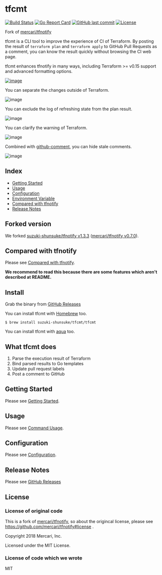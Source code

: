# tfcmt

[![Build Status](https://github.com/suzuki-shunsuke/tfcmt/workflows/test/badge.svg)](https://github.com/suzuki-shunsuke/tfcmt/actions)
[![Go Report Card](https://goreportcard.com/badge/github.com/suzuki-shunsuke/tfcmt)](https://goreportcard.com/report/github.com/suzuki-shunsuke/tfcmt)
[![GitHub last commit](https://img.shields.io/github/last-commit/suzuki-shunsuke/tfcmt.svg)](https://github.com/suzuki-shunsuke/tfcmt)
[![License](http://img.shields.io/badge/license-mit-blue.svg?style=flat-square)](https://raw.githubusercontent.com/suzuki-shunsuke/tfcmt/master/LICENSE)

Fork of [mercari/tfnotify](https://github.com/mercari/tfnotify)

tfcmt is a CLI tool to improve the experience of CI of Terraform.
By posting the result of `terraform plan` and `terraform apply` to GitHub Pull Requests as a comment,
you can know the result quickly without browsing the CI web page.

tfcmt enhances tfnotify in many ways, including Terraform >= v0.15 support and advanced formatting options.

[![image](https://user-images.githubusercontent.com/13323303/136236949-bac1a28d-4db2-4a08-900a-708a0a02311c.png)](https://github.com/suzuki-shunsuke/tfcmt/pull/132#issuecomment-936490121)

You can separate the changes outside of Terraform.

![image](https://user-images.githubusercontent.com/13323303/136237505-fb4cbd05-1d73-4fb0-903b-1ca7e8173e7b.png)

You can exclude the log of refreshing state from the plan result.

![image](https://user-images.githubusercontent.com/13323303/136238225-1569f762-0087-4aae-a513-a63eb9701e05.png)

You can clarify the warning of Terraform.

![image](https://user-images.githubusercontent.com/13323303/136238685-be0bab01-f6cb-4b61-89fa-d94225e50ddb.png)

Combined with [github-comment](https://github.com/suzuki-shunsuke/github-comment), you can hide stale comments.

![image](https://user-images.githubusercontent.com/13323303/136240241-2f2e7455-8a2e-4fce-a91a-c8bab4d73510.png)

## Index

- [Getting Started](examples/getting-started)
- [Usage](docs/USAGE.md)
- [Configuration](docs/CONFIGURATION.md)
- [Environment Variable](docs/ENVIRONMENT_VARIABLE.md)
- [Compared with tfnotify](docs/COMPARED_WITH_TFNOTIFY.md)
- [Release Notes](https://github.com/suzuki-shunsuke/tfcmt/releases)

## Forked version

We forked [suzuki-shunsuke/tfnotify v1.3.3](https://github.com/suzuki-shunsuke/tfnotify/releases/tag/v1.3.3) ([mercari/tfnotify v0.7.0](https://github.com/mercari/tfnotify/releases/tag/v0.7.0)).

## Compared with tfnotify

Please see [Compared with tfnotify](docs/COMPARED_WITH_TFNOTIFY.md).

**We recommend to read this because there are some features which aren't described at README.**

## Install

Grab the binary from [GitHub Releases](https://github.com/suzuki-shunsuke/tfcmt/releases)

You can install tfcmt with [Homebrew](https://brew.sh/) too.

```console
$ brew install suzuki-shunsuke/tfcmt/tfcmt
```

You can install tfcmt with [aqua](https://aquaproj.github.io/) too.

## What tfcmt does

1. Parse the execution result of Terraform
2. Bind parsed results to Go templates
3. Update pull request labels
4. Post a comment to GitHub

## Getting Started

Please see [Getting Started](examples/getting-started).

## Usage

Please see [Command Usage](docs/USAGE.md).

## Configuration

Please see [Configuration](docs/CONFIGURATION.md).

## Release Notes

Please see [GitHub Releases](https://github.com/suzuki-shunsuke/tfcmt/releases)

## License

### License of original code

This is a fork of [mercari/tfnotify](https://github.com/mercari/tfnotify), so about the origincal license, please see https://github.com/mercari/tfnotify#license .

Copyright 2018 Mercari, Inc.

Licensed under the MIT License.

### License of code which we wrote

MIT
